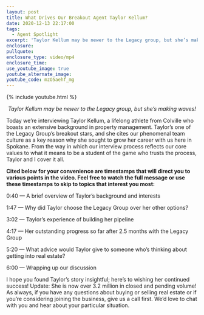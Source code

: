 ```yaml
---
layout: post
title: What Drives Our Breakout Agent Taylor Kellum?
date: 2020-12-13 22:17:00
tags:
  - Agent Spotlight
excerpt: 'Taylor Kellum may be newer to the Legacy group, but she’s making waves!'
enclosure:
pullquote:
enclosure_type: video/mp4
enclosure_time:
use_youtube_image: true
youtube_alternate_image:
youtube_code: mzO5aehf_mg
---
```


{% include youtube.html %}

<p style="text-align: center;"><em>Taylor Kellum may be newer to the Legacy group, but she’s making waves!</em></p>

Today we’re interviewing Taylor Kellum, a lifelong athlete from Colville who boasts an extensive background in property management. Taylor’s one of the Legacy Group’s breakout stars, and she cites our phenomenal team culture as a key reason why she sought to grow her career with us here in Spokane. From the way in which our interview process reflects our core values to what it means to be a student of the game who trusts the process, Taylor and I cover it all.

**Cited below for your convenience are timestamps that will direct you to various points in the video. Feel free to watch the full message or use these timestamps to skip to topics that interest you most:&nbsp;**

0:40 — A brief overview of Taylor’s background and interests&nbsp;

1:47 — Why did Taylor choose the Legacy Group over her other options?&nbsp;

3:02 — Taylor’s experience of building her pipeline&nbsp;

4:17 — Her outstanding progress so far after 2.5 months with the Legacy Group&nbsp;

5:20 — What advice would Taylor give to someone who’s thinking about getting into real estate?

6:00 — Wrapping up our discussion

I hope you found Taylor’s story insightful; here’s to wishing her continued success! Update: She is now over 3.2 million in closed and pending volume! As always, if you have any questions about buying or selling real estate or if you’re considering joining the business, give us a call first. We’d love to chat with you and hear about your particular situation.

